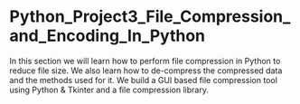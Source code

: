 # Python_Project3_File_Compression_and_Encoding_In_Python
 In this section we will learn how to perform file compression in Python to reduce file size. We also learn how to de-compress the compressed data and the methods used for it. We build a GUI based file compression tool using Python & Tkinter and a file compression library.
